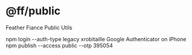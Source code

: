 # @ff/public

Feather Fiance Public Utils

npm login --auth-type legacy
xrobitaille Google Authenticator on iPhone
npm publish --access public --otp 395054
